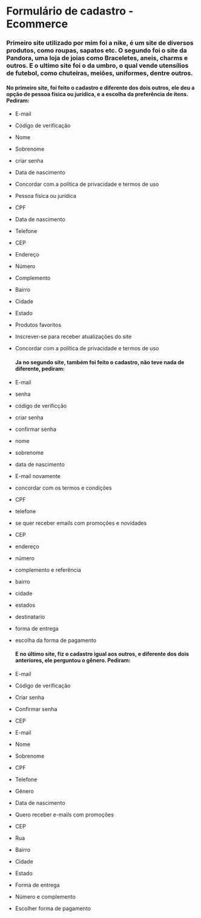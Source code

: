 # Formulário de cadastro - Ecommerce 

### Primeiro site utilizado por mim foi a nike, é um site de diversos produtos, como roupas, sapatos etc. O segundo foi o site da Pandora, uma loja de joias como Braceletes, aneis, charms e outros. E o ultimo site foi o da umbro, o qual vende utensílios de futebol, como chuteiras, meiões, uniformes, dentre outros.

   #### No primeiro site, foi feito o cadastro e diferente dos dois outros, ele deu a opção de pessoa física ou jurídica, e a escolha da preferência de itens. Pediram:
* E-mail
* Código de verificação
* Nome  
* Sobrenome
* criar senha
* Data de nascimento 
* Concordar com a política de privacidade e termos de uso 
* Pessoa física ou jurídica 
* CPF
* Data de nascimento 
* Telefone
* CEP
* Endereço
* Número 
* Complemento 
* Bairro
* Cidade 
* Estado 
* Produtos favoritos 
* Inscrever-se para receber atualizações do site 
* Concordar com a política de privacidade e termos de uso 

    #### Ja no segundo site, também foi feito o cadastro, não teve nada de diferente, pediram:
* E-mail 
* senha
* código de verificção 
* criar senha
* confirmar senha
*  nome
* sobrenome
* data de nascimento 
* E-mail novamente
* concordar com os termos e condições 
* CPF
* telefone
* se quer receber emails com promoções e novidades 
* CEP
* endereço 
* número
* complemento e referência 
* bairro 
* cidade 
* estados
* destinatario
* forma de entrega
* escolha da forma de pagamento 

   #### E no último site, fiz o cadastro igual aos outros, e diferente dos dois anteriores, ele perguntou o gênero. Pediram: 
* E-mail
* Código de verificação 
* Criar senha 
* Confirmar senha 
* CEP
* E-mail 
* Nome 
* Sobrenome 
* CPF 
* Telefone 
* Gênero
* Data de nascimento 
* Quero receber e-mails com promoções 
* CEP 
* Rua
* Bairro
* Cidade
* Estado
* Forma de entrega 
* Número e complemento 
* Escolher forma de pagamento  
